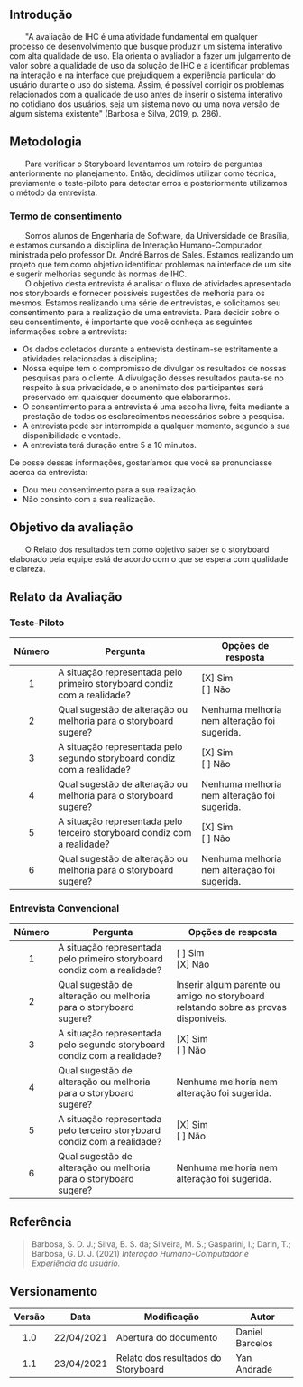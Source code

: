 ## Introdução
&emsp;&emsp;"A avaliação de IHC é uma atividade fundamental em qualquer processo de desenvolvimento que busque produzir um sistema interativo com alta qualidade de uso. Ela orienta o avaliador a fazer um julgamento de valor sobre a qualidade de uso da solução de IHC e a identificar problemas na interação e na interface que prejudiquem a experiência particular do usuário durante o uso do sistema. Assim, é possível corrigir os problemas relacionados com a qualidade de uso antes de inserir o sistema interativo no cotidiano dos usuários, seja um sistema novo ou uma nova versão de algum sistema existente" (Barbosa e Silva, 2019, p. 286).<br>

## Metodologia
&emsp;&emsp;Para verificar o Storyboard levantamos um roteiro de perguntas anteriormente no planejamento. Então, decidimos utilizar como técnica, previamente o teste-piloto para detectar erros e posteriormente utilizamos o método da entrevista.<br>

### Termo de consentimento
&emsp;&emsp;Somos alunos de Engenharia de Software, da Universidade de Brasília, e estamos cursando a disciplina de Interação Humano-Computador, ministrada pelo professor Dr. André Barros de Sales. Estamos realizando um projeto que tem como objetivo identificar problemas na interface de um site e sugerir melhorias segundo às normas de IHC. <br>
&emsp;&emsp;O objetivo desta entrevista é analisar o fluxo de atividades apresentado nos storyboards e fornecer possíveis sugestões de melhoria para os mesmos. Estamos realizando uma série de entrevistas, e solicitamos seu consentimento para a realização de uma entrevista. Para decidir sobre o seu consentimento, é importante que você conheça as seguintes informações sobre a entrevista: <br>

- Os dados coletados durante a entrevista destinam-se estritamente a atividades relacionadas à disciplina;
- Nossa equipe tem o compromisso de divulgar os resultados de nossas pesquisas para o cliente. A divulgação desses resultados pauta-se no respeito à sua privacidade, e o anonimato dos participantes será preservado em quaisquer documento que elaborarmos.
- O consentimento para a entrevista é uma escolha livre, feita mediante a prestação de todos os esclarecimentos necessários sobre a pesquisa.
- A entrevista pode ser interrompida a qualquer momento, segundo a sua disponibilidade e vontade.
- A entrevista terá duração entre 5 a 10 minutos.

De posse dessas informações, gostaríamos que você se pronunciasse acerca da entrevista: <br>

- Dou meu consentimento para a sua realização.<br> 
- Não consinto com a sua realização.

## Objetivo da avaliação
&emsp;&emsp;O Relato dos resultados tem como objetivo saber se o storyboard elaborado pela equipe está de acordo com o que se espera com qualidade e clareza.<br>

## Relato da Avaliação
### Teste-Piloto

| Número | <center>Pergunta | <center>Opções de resposta |
|:---:|:----------|:-------------------|
| 1 | A situação representada pelo primeiro storyboard condiz com a realidade? | [X] Sim<br>[ ] Não<br>|
| 2 | Qual sugestão de alteração ou melhoria para o storyboard sugere? | Nenhuma melhoria nem alteração foi sugerida. |
| 3 | A situação representada pelo segundo storyboard condiz com a realidade? | [X] Sim<br>[ ] Não<br>|
| 4 | Qual sugestão de alteração ou melhoria para o storyboard sugere? | Nenhuma melhoria nem alteração foi sugerida. |
| 5 | A situação representada pelo terceiro storyboard condiz com a realidade? | [X] Sim<br>[ ] Não<br>|
| 6 | Qual sugestão de alteração ou melhoria para o storyboard sugere? | Nenhuma melhoria nem alteração foi sugerida. |

### Entrevista Convencional

| Número | <center>Pergunta | <center>Opções de resposta |
|:---:|:----------|:-------------------|
| 1 | A situação representada pelo primeiro storyboard condiz com a realidade? | [ ] Sim<br> [X] Não<br>|
| 2 | Qual sugestão de alteração ou melhoria para o storyboard sugere? | Inserir algum parente ou amigo no storyboard relatando sobre as provas disponíveis. |
| 3 | A situação representada pelo segundo storyboard condiz com a realidade? | [X] Sim<br>[ ] Não<br>|
| 4 | Qual sugestão de alteração ou melhoria para o storyboard sugere? | Nenhuma melhoria nem alteração foi sugerida. |
| 5 | A situação representada pelo terceiro storyboard condiz com a realidade? | [X] Sim<br>[ ] Não<br>|
| 6 | Qual sugestão de alteração ou melhoria para o storyboard sugere? | Nenhuma melhoria nem alteração foi sugerida. |

## Referência
> Barbosa, S. D. J.; Silva, B. S. da; Silveira, M. S.; Gasparini, I.; Darin, T.; Barbosa, G. D. J. (2021) *Interação Humano-Computador e Experiência do usuário.*


## Versionamento

|Versão|Data|Modificação|Autor|
|:-:|--|--|--|
|1.0|22/04/2021|Abertura do documento| Daniel Barcelos |
|1.1|23/04/2021|Relato dos resultados do Storyboard| Yan Andrade |